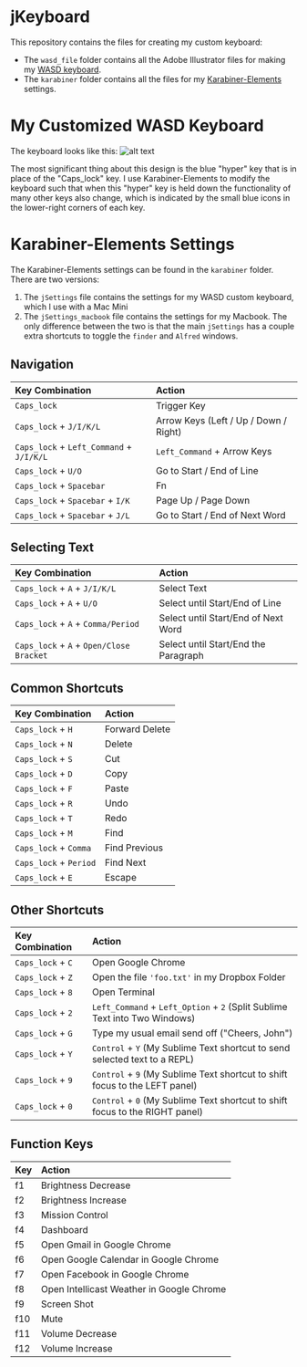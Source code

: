 # jKeyboard
This repository contains the files for creating my custom keyboard:
- The `wasd_file` folder contains all the Adobe Illustrator files for making my [WASD keyboard](http://www.wasdkeyboards.com/).
- The `karabiner` folder contains all the files for my [Karabiner-Elements](https://pqrs.org/osx/karabiner/) settings.

# My Customized WASD Keyboard
The keyboard looks like this:
![alt text](https://raw.github.com/jhelvy/jKeyboard/master/wasd_files/keyboard_preview.jpg "Keyboard Layout")

The most significant thing about this design is the blue "hyper" key that is in place of the "Caps_lock" key. I use Karabiner-Elements to modify the keyboard such that when this "hyper" key is held down the functionality of many other keys also change, which is indicated by the small blue icons in the lower-right corners of each key.

# Karabiner-Elements Settings
The Karabiner-Elements settings can be found in the `karabiner` folder. There are two versions:
1. The `jSettings` file contains the settings for my WASD custom keyboard, which I use with a Mac Mini
2. The `jSettings_macbook` file contains the settings for my Macbook. The only difference between the two is that the main `jSettings` has a couple extra shortcuts to toggle the `finder` and `Alfred` windows.

## Navigation
|           Key Combination            |    Action    |
|:-------------------------------------|:-------------|
|`Caps_lock`                           |Trigger Key|
|`Caps_lock` + `J/I/K/L`               |Arrow Keys (Left / Up / Down / Right)|
|`Caps_lock` + `Left_Command` + `J/I/K/L` |`Left_Command` + Arrow Keys|
|`Caps_lock` + `U/O`                   |Go to Start / End of Line|
|`Caps_lock` + `Spacebar`              |Fn|
|`Caps_lock` + `Spacebar` + `I/K`     |Page Up / Page Down|
|`Caps_lock` + `Spacebar` + `J/L`      |Go to Start / End of Next Word|

## Selecting Text
|           Key Combination              |    Action    |
|:---------------------------------------|:-------------|
|`Caps_lock` + `A` + `J/I/K/L`           |Select Text|
|`Caps_lock` + `A` + `U/O`               |Select until Start/End of Line|
|`Caps_lock` + `A` + `Comma/Period`      |Select until Start/End of Next Word|
|`Caps_lock` + `A` + `Open/Close Bracket`|Select until Start/End the Paragraph|

## Common Shortcuts
|     Key Combination     |    Action    |
|:------------------------|:-------------|
|`Caps_lock` + `H`        |Forward Delete|
|`Caps_lock` + `N`        |Delete|
|`Caps_lock` + `S`        |Cut|
|`Caps_lock` + `D`        |Copy|
|`Caps_lock` + `F`        |Paste|
|`Caps_lock` + `R`        |Undo|
|`Caps_lock` + `T`        |Redo|
|`Caps_lock` + `M`        |Find|
|`Caps_lock` + `Comma`    |Find Previous|
|`Caps_lock` + `Period`   |Find Next|
|`Caps_lock` + `E`        |Escape|

## Other Shortcuts
|     Key Combination     |    Action    |
|:------------------------|:-------------|
|`Caps_lock` + `C`        |Open Google Chrome|
|`Caps_lock` + `Z`        |Open the file `'foo.txt'` in my Dropbox Folder|
|`Caps_lock` + `8`        |Open Terminal|
|`Caps_lock` + `2`        |`Left_Command` + `Left_Option` + `2` (Split Sublime Text into Two Windows)|
|`Caps_lock` + `G`        |Type my usual email send off ("Cheers, John")|
|`Caps_lock` + `Y`        |`Control` + `Y` (My Sublime Text shortcut to send selected text to a REPL)|
|`Caps_lock` + `9`        |`Control` + `9` (My Sublime Text shortcut to shift focus to the LEFT panel)|
|`Caps_lock` + `0`        |`Control` + `0` (My Sublime Text shortcut to shift focus to the RIGHT panel)|

## Function Keys
|     Key      |    Action    |
|:-------------|:-------------|
|  f1          |Brightness Decrease|
|  f2          |Brightness Increase|
|  f3          |Mission Control|
|  f4          |Dashboard|
|  f5          |Open Gmail in Google Chrome|
|  f6          |Open Google Calendar in Google Chrome|
|  f7          |Open Facebook in Google Chrome|
|  f8          |Open Intellicast Weather in Google Chrome|
|  f9          |Screen Shot|
|  f10         |Mute|
|  f11         |Volume Decrease|
|  f12         |Volume Increase|

